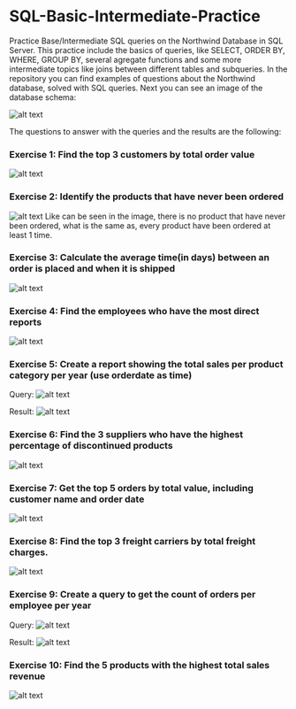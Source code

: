 # SQL-Basic-Intermediate-Practice

Practice Base/Intermediate SQL queries on the Northwind Database in SQL Server.
This practice include the basics of queries, like SELECT, ORDER BY, WHERE, GROUP BY, several agregate functions and some more intermediate topics like joins between different tables and subqueries.
In the repository you can find examples of questions about the Northwind database, solved with SQL queries.
Next you can see an image of the database schema:

![alt text](Northwind-major8.png)

The questions to answer with the queries and the results are the following:

### Exercise 1: Find the top 3 customers by total order value

![alt text](exercise1-NW-result.png)

### Exercise 2: Identify the products that have never been ordered

![alt text](exercise2-NW-result.png)
Like can be seen in the image, there is no product that have never been ordered, what is the same as, every product have been ordered at least 1 time.

### Exercise 3: Calculate the average time(in days) between an order is placed and when it is shipped

![alt text](exercise3-NW-result.png)

### Exercise 4: Find the employees who have the most direct reports

![alt text](exercise4-NW-result.png)

### Exercise 5: Create a report showing the total sales per product category per year (use orderdate as time)

Query:
![alt text](exercise5-NW-SQL-query.png)

Result:
![alt text](exercise5-NW-result.png)

### Exercise 6: Find the 3 suppliers who have the highest percentage of discontinued products

![alt text](exercise6-NW-result.png)

### Exercise 7: Get the top 5 orders by total value, including customer name and order date

![alt text](exercise7-NW-result.png)

### Exercise 8: Find the top 3 freight carriers by total freight charges.

![alt text](exercise8-NW-result.png)

### Exercise 9: Create a query to get the count of orders per employee per year

Query:
![alt text](exercise9-NW-SQL-query.png)

Result:
![alt text](exercise9-NW-result.png)

### Exercise 10: Find the 5 products with the highest total sales revenue

![alt text](exercise10-NW-result.png)
